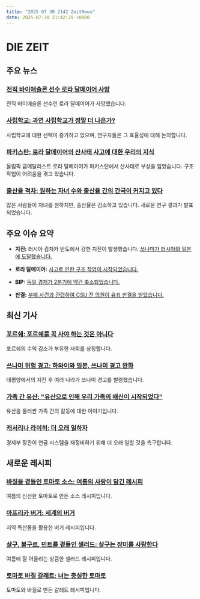 ```yaml
---
title: "2025 07 30 2142 ZeitNews"
date: 2025-07-30 21:42:29 +0900
---
```


# DIE ZEIT
## 주요 뉴스
### [전직 바이애슬론 선수 로라 달메이어 사망](https://www.zeit.de/sport/2025-07/ex-biathletin-laura-dahlmeier-ist-tot)
전직 바이애슬론 선수인 로라 달메이어가 사망했습니다.
### [사립학교: 과연 사립학교가 정말 더 나은가?](https://www.zeit.de/familie/2025-08/privatschule-bildung-teuer-kinder)
사립학교에 대한 선택이 증가하고 있으며, 연구자들은 그 효율성에 대해 논의합니다.
### [파키스탄: 로라 달메이어의 산사태 사고에 대한 우리의 지식](https://www.zeit.de/sport/2025-07/was-wir-ueber-den-bergunfall-von-laura-dahlmeier-wissen)
올림픽 금메달리스트 로라 달메이어가 파키스탄에서 산사태로 부상을 입었습니다. 구조 작업이 어려움을 겪고 있습니다.
### [출산율 격차: 원하는 자녀 수와 출산율 간의 간극이 커지고 있다](https://www.zeit.de/familie/2025-07/fertility-gap-luecke-geburtenziffer-kinderwunsch)
많은 사람들이 자녀를 원하지만, 출산율은 감소하고 있습니다. 새로운 연구 결과가 발표되었습니다.

## 주요 이슈 요약
- **지진:**
러시아 캄차카 반도에서 강한 지진이 발생했습니다. [쓰나미가 러시아와 일본에 도달했습니다.](https://www.zeit.de/gesellschaft/zeitgeschehen/2025-07/erdbeben-tsunami-russland-japan)

- **로라 달메이어:**
[사고로 인한 구조 작업이 시작되었습니다.](https://www.zeit.de/sport/2025-07/rettungseinsatz-laura-dahlmeier-verzoegerung)

- **BIP:**
[독일 경제가 2분기에 약간 축소되었습니다.](https://www.zeit.de/wirtschaft/2025-07/wirtschaft-deutschland-rueckgang-0-1-prozent)

- **판결:**
[부패 사건과 관련하여 CSU 전 의원이 유죄 판결을 받았습니다.](https://www.zeit.de/politik/deutschland/2025-07/aserbaidschan-affaere-eduard-lintner-urteil)

## 최신 기사
### [포르쉐: 포르쉐를 꼭 사야 하는 것은 아니다](https://www.zeit.de/kultur/2025-07/porsche-abschied-kritik-gewinneinbruch-autos-besitzer)
포르쉐의 수익 감소가 부유한 사회를 상징합니다.
### [쓰나미 위험 경고: 하와이와 일본, 쓰나미 경고 완화](https://www.zeit.de/gesellschaft/zeitgeschehen/2025-07/erdbeben-tsunami-russland-japan)
태평양에서의 지진 후 여러 나라가 쓰나미 경고를 발령했습니다.
### [가족 간 유산: "유산으로 인해 우리 가족의 배신이 시작되었다"](https://www.zeit.de/arbeit/2025-07/erbe-familie-streit-geld-verrat-gxe)
유산을 둘러싼 가족 간의 갈등에 대한 이야기입니다.
### [캐서리나 라이히: 더 오래 일하자](https://www.zeit.de/2025/32/katherina-reiche-rentenalter-altersarmut-lebensarbeitszeit)
경제부 장관이 연금 시스템을 재정비하기 위해 더 오래 일할 것을 촉구합니다.

## 새로운 레시피
### [바질을 곁들인 토마토 소스: 여름의 사랑이 담긴 레시피](https://www.zeit.de/zeit-magazin/wochenmarkt/2025-07/eingekochte-tomatensosse-basilikum-rezept-wochenmarkt)
여름의 신선한 토마토로 만든 소스 레시피입니다.
### [아프리카 버거: 세계의 버거](https://www.zeit.de/zeit-magazin/wochenmarkt/2025-07/afro-burger-rezept-wochenmarkt)
지역 특산물을 활용한 버거 레시피입니다.
### [살구, 불구르, 민트를 곁들인 샐러드: 살구는 장미를 사랑한다](https://www.zeit.de/zeit-magazin/wochenmarkt/2025-06/salat-aprikose-bulgur-minze-rezept-wochenmarkt)
여름에 잘 어울리는 상큼한 샐러드 레시피입니다.
### [토마토 바질 갈레트: 너는 충실한 토마토](https://www.zeit.de/zeit-magazin/wochenmarkt/2025-07/tomaten-basilikum-galette-mozzarella-rezept-daens-kitchen-sonntagsessen)
토마토와 바질로 만든 갈레트 레시피입니다.